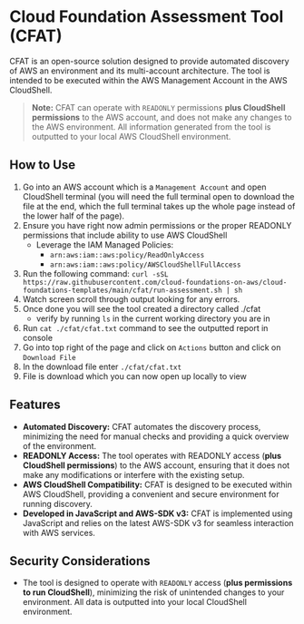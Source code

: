 # Cloud Foundation Assessment Tool (CFAT)

CFAT is an open-source solution designed to provide automated discovery of AWS an environment and its multi-account architecture. The tool is intended to be executed within the AWS Management Account in the AWS CloudShell.

>**Note:** CFAT can operate with `READONLY` permissions **plus CloudShell permissions** to the AWS account, and does not make any changes to the AWS environment. All information generated from the tool is outputted to your local AWS CloudShell environment.

## How to Use

1. Go into an AWS account which is a `Management Account` and open CloudShell terminal (you will need the full terminal open to download the file at the end, which the full terminal takes up the whole page instead of the lower half of the page).
2. Ensure you have right now admin permissions or the proper READONLY permissions that include ability to use AWS CloudShell
    * Leverage the IAM Managed Policies:
        - `arn:aws:iam::aws:policy/ReadOnlyAccess`
        - `arn:aws:iam::aws:policy/AWSCloudShellFullAccess`
3. Run the following command: `curl -sSL https://raw.githubusercontent.com/cloud-foundations-on-aws/cloud-foundations-templates/main/cfat/run-assessment.sh | sh`
4. Watch screen scroll through output looking for any errors.
5. Once done you will see the tool created a directory called ./cfat
    * verify by running `ls` in the current working directory you are in
6. Run `cat ./cfat/cfat.txt` command to see the outputted report in console
7. Go into top right of the page and click on `Actions` button and click on `Download File`
8. In the download file enter `./cfat/cfat.txt`
9. File is download which you can now open up locally to view

## Features

* **Automated Discovery:** CFAT automates the discovery process, minimizing the need for manual checks and providing a quick overview of the environment.
* **READONLY Access:** The tool operates with READONLY access (**plus CloudShell permissions**) to the AWS account, ensuring that it does not make any modifications or interfere with the existing setup.
* **AWS CloudShell Compatibility:** CFAT is designed to be executed within AWS CloudShell, providing a convenient and secure environment for running discovery.
* **Developed in JavaScript and AWS-SDK v3:** CFAT is implemented using JavaScript and relies on the latest AWS-SDK v3 for seamless interaction with AWS services.

## Security Considerations

* The tool is designed to operate with `READONLY` access (**plus permissions to run CloudShell**), minimizing the risk of unintended changes to your environment. All data is outputted into your local CloudShell environment.
